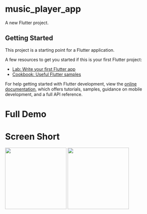 # music_player_app

A new Flutter project.

## Getting Started

This project is a starting point for a Flutter application.

A few resources to get you started if this is your first Flutter project:

- [Lab: Write your first Flutter app](https://docs.flutter.dev/get-started/codelab)
- [Cookbook: Useful Flutter samples](https://docs.flutter.dev/cookbook)

For help getting started with Flutter development, view the
[online documentation](https://docs.flutter.dev/), which offers tutorials,
samples, guidance on mobile development, and a full API reference.


# Full Demo


# Screen Short
<img src = "https://user-images.githubusercontent.com/114761517/235418074-f0ad11b1-dcc5-434c-a4eb-4916a272a06b.png" width = "200px">
<img src = "https://user-images.githubusercontent.com/114761517/235418107-782cbd06-f286-4bd0-9200-d415731fbdfb.png" width = "200px">
